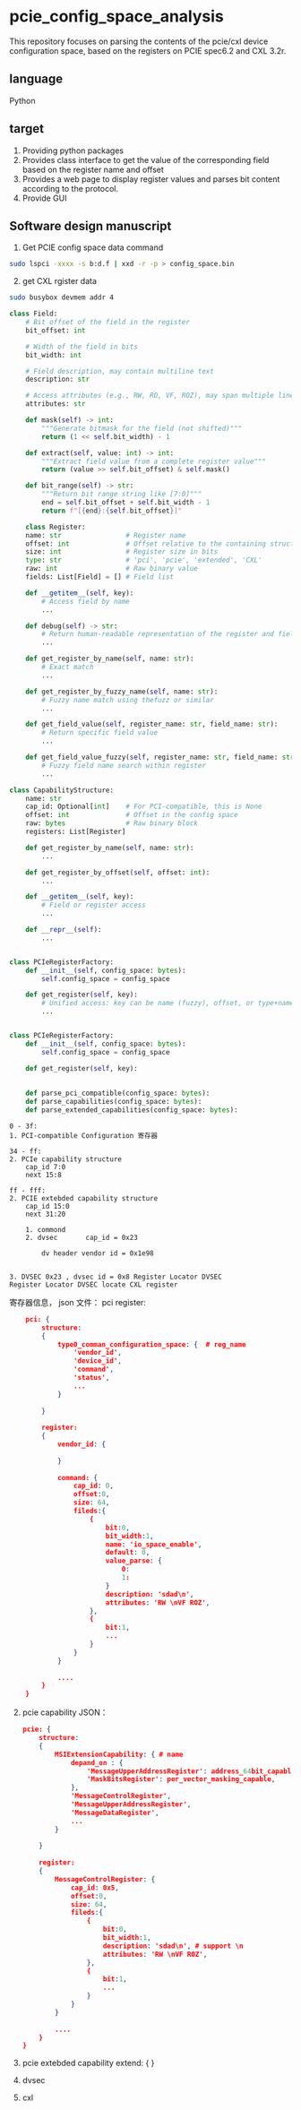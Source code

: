 # pcie_config_space_analysis

This repository focuses on parsing the contents of the pcie/cxl device configuration space, based on the registers on PCIE spec6.2 and CXL 3.2r.

## language
Python

## target
1. Providing python packages
2. Provides class interface to get the value of the corresponding field based on the register name and offset
2. Provides a web page to display register values and parses bit content according to the protocol.
3. Provide GUI 









## Software design manuscript

1. Get PCIE config space data command

```bash
sudo lspci -xxxx -s b:d.f | xxd -r -p > config_space.bin
```

2. get CXL rgister data

```bash
sudo busybox devmem addr 4
```

```python
class Field:
    # Bit offset of the field in the register
    bit_offset: int

    # Width of the field in bits
    bit_width: int

    # Field description, may contain multiline text
    description: str

    # Access attributes (e.g., RW, RO, VF, ROZ), may span multiple lines
    attributes: str

    def mask(self) -> int:
        """Generate bitmask for the field (not shifted)"""
        return (1 << self.bit_width) - 1

    def extract(self, value: int) -> int:
        """Extract field value from a complete register value"""
        return (value >> self.bit_offset) & self.mask()

    def bit_range(self) -> str:
        """Return bit range string like [7:0]"""
        end = self.bit_offset + self.bit_width - 1
        return f"[{end}:{self.bit_offset}]"

	class Register:
    name: str                # Register name
    offset: int              # Offset relative to the containing structure
    size: int                # Register size in bits
    type: str                # 'pci', 'pcie', 'extended', 'CXL'
    raw: int                 # Raw binary value
    fields: List[Field] = [] # Field list

    def __getitem__(self, key):
        # Access field by name
        ...

    def debug(self) -> str:
        # Return human-readable representation of the register and fields
        ...

    def get_register_by_name(self, name: str):
        # Exact match
        ...

    def get_register_by_fuzzy_name(self, name: str):
        # Fuzzy name match using thefuzz or similar
        ...

    def get_field_value(self, register_name: str, field_name: str):
        # Return specific field value
        ...

    def get_field_value_fuzzy(self, register_name: str, field_name: str):
        # Fuzzy field name search within register
        ...
```

```python
class CapabilityStructure:
    name: str
    cap_id: Optional[int]    # For PCI-compatible, this is None
    offset: int              # Offset in the config space
    raw: bytes               # Raw binary block
    registers: List[Register]

    def get_register_by_name(self, name: str):
        ...

    def get_register_by_offset(self, offset: int):
        ...

    def __getitem__(self, key):
        # Field or register access
        ...

    def __repr__(self):
        ...


class PCIeRegisterFactory:
    def __init__(self, config_space: bytes):
        self.config_space = config_space

    def get_register(self, key):
        # Unified access: key can be name (fuzzy), offset, or type+name
        ...


class PCIeRegisterFactory:
    def __init__(self, config_space: bytes):
        self.config_space = config_space

    def get_register(self, key):
	
	
	def parse_pci_compatible(config_space: bytes):
	def parse_capabilities(config_space: bytes):
	def parse_extended_capabilities(config_space: bytes):

```

```
0 - 3f:
1. PCI-compatible Configuration 寄存器

34 - ff:
2. PCIe capability structure
	cap_id 7:0
	next 15:8

ff - fff:
2. PCIE extebded capability structure
	cap_id 15:0
	next 31:20
	
	1. commond
	2. dvsec	   cap_id = 0x23
		
		dv header vendor id = 0x1e98
	
	
3. DVSEC 0x23 , dvsec id = 0x8 Register Locator DVSEC
Register Locator DVSEC locate CXL register

```	

寄存器信息， json 文件：
pci register:

```json
	pci: {
		structure:
		{
			type0_comman_configuration_space: {  # reg_name
				'vendor_id',
				'device_id',
				'command',
				'status',
				...
			}
			
		}
			
		register:
		{
			vendor_id: {
				
			}
			
			command: {
				cap_id: 0,
				offset:0,
				size: 64,
				fileds:{
					{
						bit:0,
						bit_width:1,
						name: 'io_space_enable',
						default: 0,
						value_parse: {
							0: 
							1:
						}
						description: 'sdad\n',
						attributes: 'RW \nVF ROZ',
					},
					{
						bit:1,
						...
					}
				}
			}
			
			....
		}
	}
```

2. pcie capability
	JSON：
	```json
	pcie: {
		structure:
		{
			MSIExtensionCapability: { # name
				depand_on : {
					'MessageUpperAddressRegister': address_64bit_capable,
					'MaskBitsRegister': per_vector_masking_capable,
				},
				'MessageControlRegister',
				'MessageUpperAddressRegister',
				'MessageDataRegister',
				...
			}
			
		}
			
		register:
		{
			MessageControlRegister: {
				cap_id: 0x5,
				offset:0,
				size: 64,
				fileds:{
					{
						bit:0,
						bit_width:1,
						description: 'sdad\n', # support \n
						attributes: 'RW \nVF ROZ',
					},
					{
						bit:1,
						...
					}
				}
			}
			
			....
		}
	}
	```
3. pcie extebded capability
	extend: {
	}
	
4. dvsec 

5. cxl
